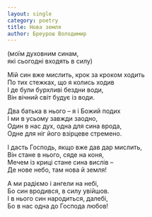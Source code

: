 ```yaml
---
layout: single
category: poetry
title: Нова земля
author: Бреурош Володимир
---
```


(моїм духовним синам,  
які сьогодні входять в силу)

Мій син вже мислить, крок за кроком ходить  
По тих стежках, що я колись ходив  
І де були бурхливі бездни води,  
Він вічний світ будує із води.  

Два батька в нього – я і Божий подих  
І ми в усьому завжди заодно,  
Один в нас дух, одна для сина врода,  
Одне для ніг його взірцеве стремено.  

І дасть Господь, якщо вже дав дар мислить,  
Він стане в нього, сяде на коня,  
Мечем із криці стане сина вислів –  
Де нове небо, там нова й земля!  

А ми радіємо і ангели на небі,  
Бо син вродився, в силу увійшов.  
І в нього син народиться, далебі,  
Бо в нас одна до Господа любов!
